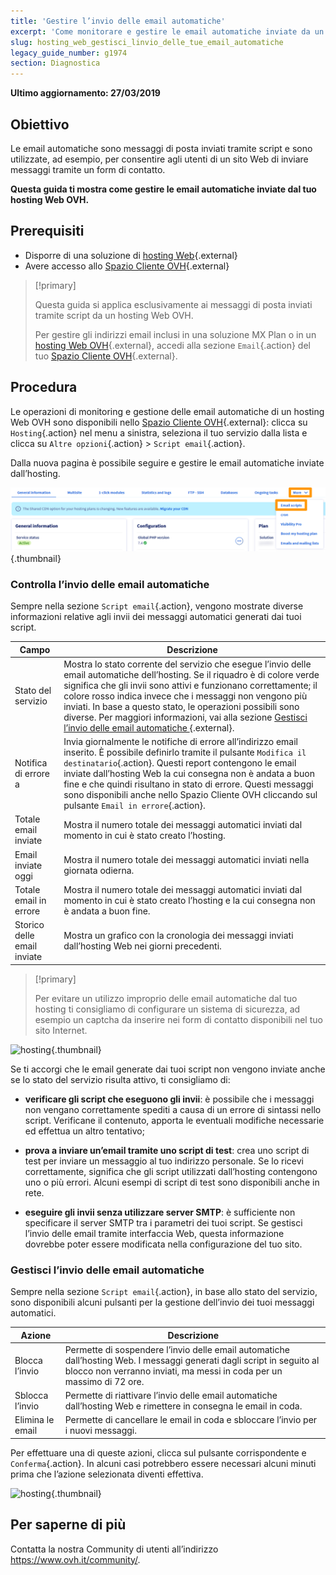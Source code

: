```yaml
---
title: 'Gestire l’invio delle email automatiche'
excerpt: 'Come monitorare e gestire le email automatiche inviate da un hosting Web OVH'
slug: hosting_web_gestisci_linvio_delle_tue_email_automatiche
legacy_guide_number: g1974
section: Diagnostica
---
```


**Ultimo aggiornamento: 27/03/2019**

## Obiettivo

Le email automatiche sono messaggi di posta inviati tramite script  e sono utilizzate, ad esempio, per consentire agli utenti di un sito Web di inviare messaggi tramite un form di contatto.

**Questa guida ti mostra come gestire le email automatiche inviate dal tuo hosting Web OVH.**

## Prerequisiti

- Disporre di una soluzione di [hosting Web](https://www.ovhcloud.com/it/web-hosting/){.external}
- Avere accesso allo [Spazio Cliente OVH](https://www.ovh.com/auth/?action=gotomanager&from=https://www.ovh.it/&ovhSubsidiary=it){.external}

> [!primary]
>
> Questa guida si applica esclusivamente ai messaggi di posta inviati tramite script da un hosting Web OVH.
>
> Per gestire gli indirizzi email inclusi in una soluzione MX Plan o in un [hosting Web OVH](https://www.ovhcloud.com/it/web-hosting/){.external}, accedi alla sezione `Email`{.action} del tuo [Spazio Cliente OVH](https://www.ovh.com/auth/?action=gotomanager&from=https://www.ovh.it/&ovhSubsidiary=it){.external}.
>

## Procedura

Le operazioni di monitoring e gestione delle email automatiche di un hosting Web OVH sono disponibili nello [Spazio Cliente OVH](https://www.ovh.com/auth/?action=gotomanager&from=https://www.ovh.it/&ovhSubsidiary=it){.external}: clicca su `Hosting`{.action} nel menu a sinistra, seleziona il tuo servizio dalla lista e clicca su `Altre opzioni`{.action} > `Script email`{.action}.

Dalla nuova pagina è possibile seguire e gestire le email automatiche inviate dall’hosting.

![hosting](images/monitoring-automatic-emails-step1.png){.thumbnail}

### Controlla l’invio delle email automatiche

Sempre nella sezione `Script email`{.action}, vengono mostrate diverse informazioni relative agli invii dei messaggi automatici generati dai tuoi script.

|Campo|Descrizione|
|---|---|
|Stato del servizio|Mostra lo stato corrente del servizio che esegue l’invio delle email automatiche dell’hosting. Se il riquadro è di colore verde significa che gli invii sono attivi e funzionano correttamente; il colore rosso indica invece che i messaggi non vengono più inviati.  In base a questo stato, le operazioni possibili sono diverse. Per maggiori informazioni, vai alla sezione [Gestisci l’invio delle email automatiche ](https://docs.ovh.com/it/hosting/hosting_web_gestisci_linvio_delle_tue_email_automatiche/#gestisci-linvio-delle-email-automatiche){.external}.|
|Notifica di errore a|Invia giornalmente le notifiche di errore all’indirizzo email inserito. È possibile definirlo tramite il pulsante `Modifica il destinatario`{.action}. Questi report contengono le email inviate dall’hosting Web la cui consegna non è andata a buon fine e che quindi risultano in stato di errore.  Questi messaggi sono disponibili anche nello Spazio Cliente OVH cliccando sul pulsante `Email in errore`{.action}.|
|Totale email inviate|Mostra il numero totale dei messaggi automatici inviati dal momento in cui è stato creato l’hosting.|
|Email inviate oggi|Mostra il numero totale dei messaggi automatici inviati nella giornata odierna.|
|Totale email in errore|Mostra il numero totale dei messaggi automatici inviati dal momento in cui è stato creato l’hosting e la cui consegna non è andata a buon fine.|
|Storico delle email inviate|Mostra un grafico con la cronologia dei messaggi inviati dall’hosting Web nei giorni precedenti. |

> [!primary]
>
> Per evitare un utilizzo improprio delle email automatiche dal tuo hosting ti consigliamo di configurare un sistema di sicurezza, ad esempio un captcha da inserire nei form di contatto disponibili nel tuo sito Internet.
>

![hosting](images/monitoring-automatic-emails-step2.png){.thumbnail}

Se ti accorgi che le email generate dai tuoi script non vengono inviate anche se lo stato del servizio risulta attivo, ti consigliamo di:

- **verificare gli script che eseguono gli invii**: è possibile che i messaggi non vengano correttamente spediti a causa di un errore di sintassi nello script. Verificane il contenuto, apporta le eventuali modifiche necessarie ed effettua un altro tentativo; 

- **prova a inviare un’email tramite uno script di test**: crea uno script di test per inviare un messaggio al tuo indirizzo personale.  Se lo ricevi correttamente, significa che gli script utilizzati dall’hosting contengono uno o più errori. Alcuni esempi di script di test sono disponibili anche in rete.

- **eseguire gli invii senza utilizzare server SMTP**: è sufficiente non specificare il server SMTP tra i parametri dei tuoi script.  Se gestisci l’invio delle email tramite interfaccia Web, questa informazione dovrebbe poter essere modificata nella configurazione del tuo sito.

### Gestisci l’invio delle email automatiche

Sempre nella sezione `Script email`{.action}, in base allo stato del servizio, sono disponibili alcuni pulsanti per la gestione dell’invio dei tuoi messaggi automatici. 

|Azione|Descrizione|
|---|---|
|Blocca l’invio |Permette di sospendere l’invio delle email automatiche dall’hosting Web.  I messaggi generati dagli script in seguito al blocco non verranno inviati, ma messi in coda per un massimo di 72 ore.|
|Sblocca l’invio |Permette di riattivare l’invio delle email automatiche dall’hosting Web e rimettere in consegna le email in coda. |
|Elimina le email|Permette di cancellare le email in coda e sbloccare l’invio per i nuovi messaggi. |

Per effettuare una di queste azioni, clicca sul pulsante corrispondente e `Conferma`{.action}.  In alcuni casi potrebbero essere necessari alcuni minuti prima che l’azione selezionata diventi effettiva. 

![hosting](images/monitoring-automatic-emails-step3.png){.thumbnail}

## Per saperne di più

Contatta la nostra Community di utenti all’indirizzo <https://www.ovh.it/community/>.